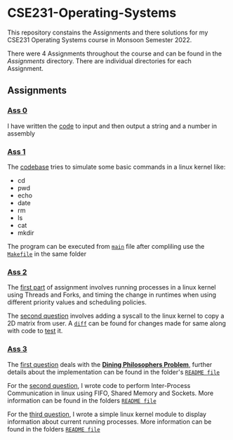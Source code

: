 # CSE231-Operating-Systems

This repository constains the Assignments and there solutions for my CSE231 Operating Systems course in Monsoon Semester 2022.

There were 4 Assignments throughout the course and can be found in the $Assignments$ directory. There are individual directories for each Assignment.

## Assignments

### [Ass 0](Assignments/Operating_Systems___M22__A0.pdf)

I have written the [code](Ass_0/main) to input and then output a string and a number in assembly

### [Ass 1](Assignments/Operating_Systems___M22__A1.pdf)

The [codebase](Ass_1) tries to simulate some basic commands in a linux kernel like:
- cd
- pwd
- echo
- date
- rm
- ls
- cat
- mkdir

The program can be executed from [```main```](Ass_1/main.c) file after compliling use the [```Makefile```](Ass_1/Makefile) in the same folder

### [Ass 2](Assignments/Operating_Systems___M22__A2.pdf)

The [first part](Ass_2/Q1) of assignment involves running processes in a linux kernel using Threads and Forks, and timing the change in runtimes when using different priority values and scheduling policies.

The [second question](Ass_2/Q2) involves adding a syscall to the linux kernel to copy a 2D matrix from user. A [```diff```](Ass_2/Q2/diff.patch) can be found for changes made for same along with code to [test](Ass_2/Q2/test_syscall.c) it.

### [Ass 3](Assignments/Operating_Systems___M22__A3.pdf)

The [first question](Ass_3/Q1) deals with the [**Dining Philosophers Problem**](https://en.wikipedia.org/wiki/Dining_philosophers_problem#:~:text=The%20problem%20is%20how%20to,an%20issue%20of%20incomplete%20information), further details about the implementation can be found in the folder's [```README file```](Ass_3/Q1/README.md)

For the [second question](Ass_3/Q2), I wrote code to perform Inter-Process Communication in linux using FIFO, Shared Memory and Sockets. More information can be found in the folders [```README file```](Ass_3/Q2/README.md)

For the [third question](Ass_3/Q3), I wrote a simple linux kernel module to display information about current running processes. More information can be found in the folders [```README file```](Ass_3/Q3/README.md)
